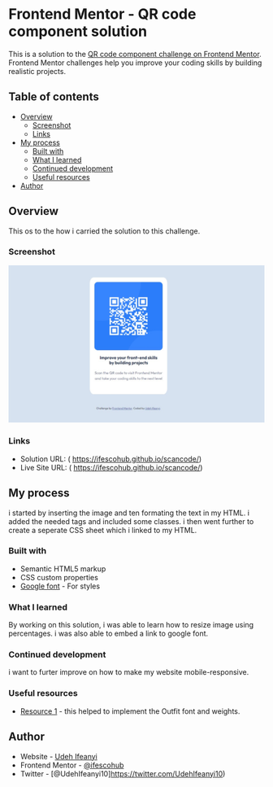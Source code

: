 # Frontend Mentor - QR code component solution

This is a solution to the [QR code component challenge on Frontend Mentor](https://www.frontendmentor.io/challenges/qr-code-component-iux_sIO_H). Frontend Mentor challenges help you improve your coding skills by building realistic projects. 

## Table of contents

- [Overview](#overview)
  - [Screenshot](#screenshot)
  - [Links](#links)
- [My process](#my-process)
  - [Built with](#built-with)
  - [What I learned](#what-i-learned)
  - [Continued development](#continued-development)
  - [Useful resources](#useful-resources)
- [Author](#author)



## Overview
This os to the how i carried the solution to this challenge.

### Screenshot

![](images/screenshot.jpg)

### Links

- Solution URL:  ( https://ifescohub.github.io/scancode/)
- Live Site URL: ( https://ifescohub.github.io/scancode/)

## My process
i started by inserting the image and ten formating the text in my HTML. i added the needed tags and included some classes. i then went further to create a seperate CSS sheet which i linked to my HTML. 

### Built with

- Semantic HTML5 markup
- CSS custom properties
- [Google font](https://fonts.googleapis.com/css2?family=Outfit:wght@400;700&display=swap/) - For styles


### What I learned

By working on this solution, i was able to learn how to resize image using percentages. i was also able to embed a link to google font.


### Continued development

i want to furter improve on how to make my website mobile-responsive.


### Useful resources

 - [Resource 1](https://fonts.googleapis.com/css2?family=Outfit:wght@400;700&display=swap/) - this helped to implement the Outfit font and weights.

## Author

- Website - [Udeh Ifeanyi](https://www.your-site.com)
- Frontend Mentor - [@ifescohub](https://www.frontendmentor.io/profile/ifescohub)
- Twitter - [@UdehIfeanyi10]https://twitter.com/UdehIfeanyi10)

